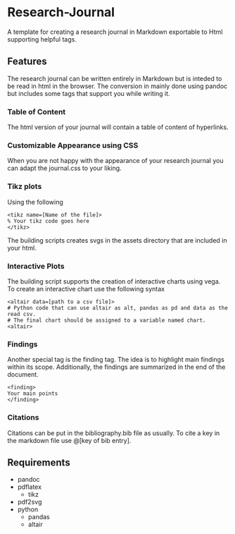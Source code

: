 # Research-Journal
A template for creating a research journal in Markdown exportable to Html supporting helpful tags.


## Features

The research journal can be written entirely in Markdown but is inteded to be read in html in the browser.
The conversion in mainly done using pandoc but includes some tags that support you while writing it.

### Table of Content

The html version of your journal will contain a table of content of hyperlinks.

### Customizable Appearance using CSS

When you are not happy with the appearance of your research journal you can adapt the journal.css to your liking.

### Tikz plots

Using the following 

```
<tikz name=[Name of the file]>
% Your tikz code goes here
</tikz>
```
The building scripts creates svgs in the assets directory that are included in your html.

### Interactive Plots

The building script supports the creation of interactive charts using vega.
To create an interactive chart use the following syntax

```
<altair data=[path to a csv file]>
# Python code that can use altair as alt, pandas as pd and data as the read csv.
# The final chart should be assigned to a variable named chart.
<altair>
```

### Findings
Another special tag is the finding tag. The idea is to highlight main findings within its scope.
Additionally, the findings are summarized in the end of the document.

```
<finding>
Your main points
</finding>
```

### Citations

Citations can be put in the bibliography.bib file as usually. To cite a key in the markdown file use @[key of bib entry].

## Requirements

- pandoc
- pdflatex
    - tikz
- pdf2svg
- python
    - pandas
    - altair
